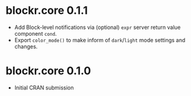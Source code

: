 # blockr.core 0.1.1

* Add Block-level notifications via (optional) `expr` server return value
  component `cond`.
* Export `color_mode()` to make inform of `dark`/`light` mode settings and
  changes.

# blockr.core 0.1.0

* Initial CRAN submission
